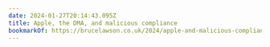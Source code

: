 ```yaml
---
date: 2024-01-27T20:14:43.095Z
title: Apple, the DMA, and malicious compliance
bookmarkOf: https://brucelawson.co.uk/2024/apple-and-malicious-compliance/
---
```

